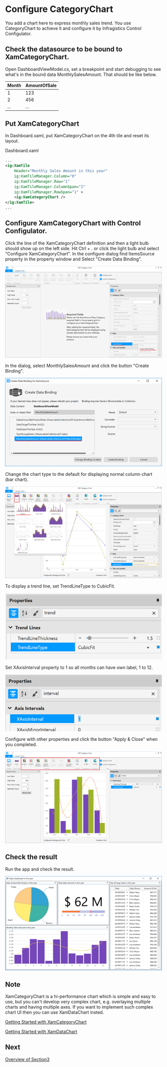 # Configure CategoryChart

You add a chart here to express monthly sales trend. You use CategoryChart to achieve it and configure it by Infragistics Control Configulator.

## Check the datasource to be bound to XamCategoryChart.

Open DashboardViewModel.cs, set a breakpoint and start debugging to see what's in the bound data MonthlySalesAmount. That should be like below.

| Month | AmountOfSale |
----|---- 
| 1 | 123 |
| 2 | 456 |
| ... | ... |


## Put XamCategoryChart

In Dashboard.xaml, put XamCategoryChart on the 4th tile and reset its layout.

Dashboard.xaml

```xml
...
<ig:XamTile
    Header="Monthly Sales Amount in this year"
    ig:XamTileManager.Column="0"
    ig:XamTileManager.Row="1" 
    ig:XamTileManager.ColumnSpan="2"
    ig:XamTileManager.RowSpan="1" >
    <ig:XamCategoryChart />
</ig:XamTile>
...
```

## Configure XamCategoryChart with Control Configulator.

Click the line of the XamCategoryChart definition and then a light bulb should show up on the left side. Hit Ctrl + . or click the light bulb and select "Configure XamCategoryChart". In the configure dialog find ItemsSource property in the property window and Select "Create Data Binding".

![](../assets/02-06-01.png)

In the dialog, select MonthlySalesAmount and click the button "Create Binding".

![](../assets/02-06-02.png)

Change the chart type to the default for displaying normal column chart (bar chart).

![](../assets/02-06-03.png)

To display a trend line, set TrendLineType to CubicFit.

![](../assets/02-06-04.png)

Set XAxisInterval property to 1 so all months can have own label, 1 to 12.

![](../assets/02-06-05.png)

Configure with other properties and click the button "Apply & Close" when you completed.

![](../assets/02-06-06.png)

## Check the result

Run the app and check the result.

![](../assets/02-06-07.png)

## Note
XamCategoryChart is a hi-performance chart which is simple and easy to use, but you can't develop very complex chart, e.g. overlaying multiple charts and having multiple axes. If you want to implement such complex chart UI then you can use XamDataChart insted.

[Getting Started with XamCategoryChart](https://www.infragistics.com/help/wpf/categorychart-walkthrough)

[Getting Started with XamDataChart](https://www.infragistics.com/help/wpf/datachart-getting-started-with-datachart)

## Next
[Overview of Section3](../03-Create-Self-BI-UI-with-Pivot-controls/03-00-Overview-of-Section3.md)
